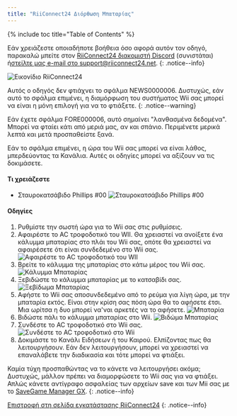 ```yaml
---
title: "RiiConnect24 Διόρθωση Μπαταρίας"
---
```


{% include toc title="Table of Contents" %}

Εάν χρειάζεστε οποιαδήποτε βοήθεια όσο αφορά αυτόν τον οδηγό, παρακαλώ μπείτε στον [ RiiConnect24 διακομιστή Discord](https://discord.gg/b4Y7jfD) (συνιστάται) ή[στείλτε μας e-mail στο support@riiconnect24.net](mailto:support@riiconnect24.net).
{: .notice--info}

![Εικονίδιο RiiConnect24](/images/WiiRC24Logo.jpg)

Αυτός ο οδηγός δεν φτιάχνει το σφάλμα NEWS0000006. Δυστυχώς, εάν αυτό το σφάλμα επιμένει, η διαμόρφωση του συστήματος Wii σας μπορεί να είναι η μόνη επιλογή για να το φτιάξετε.
{: .notice--warning}

Εάν έχετε σφάλμα FORE000006, αυτό σημαίνει "λανθασμένα δεδομένα". Μπορεί να φταίει κάτι από μεριά μας, αν και σπάνιο. Περιμένετε μερικά λεπτά και μετά προσπαθείστε ξανά.

Εάν το σφάλμα επιμένει, η ώρα του Wii σας μπορεί να είναι λάθος, μπερδεύοντας τα Κανάλια. Αυτές οι οδηγίες μπορεί να αξίζουν να τις δοκιμάσετε.

#### Τι χρειάζεστε

* Σταυροκατσάβιδο Phillips #00 ![Σταυροκατσάβιδο Phillips #00](/images/RiiConnect24/clock/screwdriver.jpg)

#### Οδηγίες

1. Ρυθμίστε την σωστή ώρα για το Wii σας στις ρυθμίσεις.
2. Αφαιρέστε το AC τροφοδοτικό του WII. Θα χρειαστεί να ανοίξετε ένα κάλυμμα μπαταρίας στο πλάι του Wii σας, οπότε θα χρειαστεί να αφαιρέσετε ότι είναι συνδεδεμένο στο Wii σας. ![Αφαιρέστε το AC τροφοδοτικό του WII](/images/RiiConnect24/clock/unplug.jpg)
3. Βρείτε το κάλυμμα της μπαταρίας στο κάτω μέρος του Wii σας. ![Κάλυμμα Μπαταρίας](/images/RiiConnect24/clock/batterycover.jpg)
4. Ξεβιδώστε το κάλυμμα μπαταρίας με το κατσαβίδι σας. ![Ξεβίδωμα Μπαταρίας](http://i.imgur.com/VRRAiSk.gif)
5. Αφήστε το Wii σας αποσυνδεδεμένο από το ρεύμα για λίγη ώρα, με την μπαταρία εκτός. Είναι στην κρίση σας πόση ώρα θα το αφήσετε έτσι. Μια ωρίτσα η δυο μπορεί να'ναι αρκετές να το αφήσετε. ![Μπαταρία](/images/RiiConnect24/clock/battery.jpg)
6. Βιδώστε πάλι το κάλυμμα μπαταρίας στο Wii. ![Βιδώμα Μπαταρίας](http://i.imgur.com/8MEy5Jo.gif)
7. Συνδέστε το AC τροφοδοτικό στο Wii σας. ![Συνδέστε το AC τροφοδοτικό στο Wii](/images/RiiConnect24/clock/plug.jpg)
8. Δοκιμάστε το Κανάλι Ειδήσεων ή του Καιρού. Ελπίζοντας πως θα λειτουργήσουν. Εάν δεν λειτουργήσουν, μπορεί να χρειαστεί να επαναλάβετε την διαδικασία και τότε μπορεί να φτιάξει.

Καμία τύχη προσπαθώντας να το κάνετε να λειτουργήσει ακόμα; Δυστυχώς, μάλλον πρέπει να διαμορφώσετε το Wii σας για να φτιάξει. Απλώς κάνετε αντίγραφο ασφαλείας των αρχείων save και των Mii σας με το [SaveGame Manager GX](https://sourceforge.net/projects/savegame-manager-gx/files/HBC_SetUp_R127.zip/download).
{: .notice--info}

[Επιστροφή στη σελίδα εγκατάστασης RiiConnect24](riiconnect24)
{: .notice--info}
